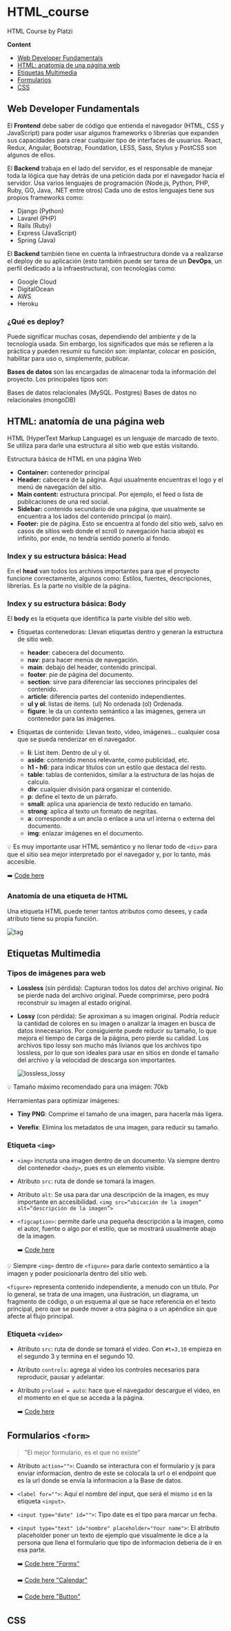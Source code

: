 # HTML_course
HTML Course by Platzi

**Content**

* [Web Developer Fundamentals](https://github.com/isabelyb/HTML_course#web-developer-fundamentals)
* [HTML: anatomía de una página web](https://github.com/isabelyb/HTML_course#html-anatom%C3%ADa-de-una-p%C3%A1gina-web)
* [Etiquetas Multimedia](https://github.com/isabelyb/HTML_course#etiquetas-multimedia)
* [Formularios](https://github.com/isabelyb/HTML_course#formularios)
* [CSS](https://github.com/isabelyb/HTML_course#css)

## Web Developer Fundamentals

El **Frontend** debe saber de código que entienda el navegador (HTML, CSS y JavaScript) para poder usar algunos frameworks o librerías que expanden sus capacidades para crear cualquier tipo de interfaces de usuarios. React, Redux, Angular, Bootstrap, Foundation, LESS, Sass, Stylus y PostCSS son algunos de ellos.

El **Backend** trabaja en el lado del servidor, es el responsable de manejar toda la lógica que hay detrás de una petición dada por el navegador hacia el servidor. Usa varios lenguajes de programación (Node.js, Python, PHP, Ruby, GO, Java, .NET entre otros) Cada uno de estos lenguajes tiene sus propios frameworks como:

- Django (Python)
- Lavarel (PHP)
- Rails (Ruby)
- Express (JavaScript)
- Spring (Java)

El **Backend** también tiene en cuenta la infraestructura donde va a realizarse el deploy de su aplicación (esto también puede ser tarea de un **DevOps**, un perfil dedicado a la infraestructura), con tecnologías como:

- Google Cloud
- DigitalOcean
- AWS
- Heroku

### ¿Qué es deploy?

Puede significar muchas cosas, dependiendo del ambiente y de la tecnología usada. Sin embargo, los significados que más se refieren a la práctica y pueden resumir su función son: implantar, colocar en posición, habilitar para uso o, simplemente, publicar.

**Bases de datos** son las encargadas de almacenar toda la información del proyecto. Los principales tipos son:

Bases de datos relacionales (MySQL. Postgres)
Bases de datos no relacionales (mongoDB)


## HTML: anatomía de una página web

HTML (HyperText Markup Language) es un lenguaje de marcado de texto. Se utiliza para darle una estructura al sitio web que estás visitando.

Estructura básica de HTML en una página Web

* **Container:** contenedor principal
* **Header:** cabecera de la página. Aquí usualmente encuentras el logo y el menú de navegación del sitio.
* **Main content:** estructura principal. Por ejemplo, el feed o lista de publicaciones de una red social.
* **Sidebar:** contenido secundario de una página, que usualmente se encuentra a los lados del contenido principal (o main).
* **Footer:** pie de página. Esto se encuentra al fondo del sitio web, salvo en casos de sitios web donde el scroll (o navegación hacia abajo) es infinito, por ende, no tendría sentido ponerlo al fondo.

### Index y su estructura básica: Head

En el **head** van todos los archivos importantes para que el proyecto funcione correctamente, algunos como: Estilos, fuentes, descripciones, librerías.
Es la parte no visible de la página.

### Index y su estructura básica: Body

El **body** es la etiqueta que identifica la parte visible del sitio web.

* Etiquetas contenedoras: Llevan etiquetas dentro y generan la estructura de sitio web.
    * **header**: cabecera del documento.
    * **nav**: para hacer menús de navegación.
    * **main**: debajo del header, contenido principal.
    * **footer**: pie de página del documento.
    * **section**: sirve para diferenciar las secciones principales del contenido.
    * **article**: diferencia partes del contenido independientes.
    * **ul y ol**: listas de items. (ul) No ordenada  (ol) Ordenada.
    * **figure**: le da un contexto semántico a las imágenes, genera un contenedor para las imágenes.

* Etiquetas de contenido: Llevan texto, video, imágenes... cualquier cosa que se pueda renderizar en el navegador.
    * **li**: List item. Dentro de ul y ol.
    * **aside**: contenido menos relevante, como publicidad, etc.
    * **h1 - h6**: para indicar títulos con un estilo que destaca del resto.
    * **table**: tablas de contenidos, similar a la estructura de las hojas de calculo.
    * **div**: cualquier división para organizar el contenido.
    * **p**: define el texto de un párrafo.
    * **small**: aplica una apariencia de texto reducido en tamaño.
    * **strong**: aplica al texto un formato de negritas.
    * **a**: corresponde a un ancla o enlace a una url interna o externa del documento.
    * **img**: enlazar imágenes en el documento.

💡 Es muy importante usar HTML semántico y no llenar todo de ```<div>``` para que el sitio sea mejor interpretado por el navegador y, por lo tanto, más accesible.

➡️ [Code here](https://github.com/isabelyb/HTML_course/tree/main/HTML/index)

### Anatomía de una etiqueta de HTML

Una etiqueta HTML puede tener tantos atributos como desees, y cada atributo tiene su propia función.


![tag](assets/tag.png)

## Etiquetas Multimedia

### Tipos de imágenes para web
* **Lossless** (sin pérdida): Capturan todos los datos del archivo original. No se pierde nada del archivo original.
Puede comprimirse, pero podrá reconstruir su imagen al estado original.
* **Lossy** (con pérdida): Se aproximan a su imagen original. Podría reducir la cantidad de colores en su imagen o analizar la imagen en busca de datos innecesarios. Por consiguiente puede reducir su tamaño, lo que mejora el tiempo de carga de la página, pero pierde su calidad. Los archivos tipo lossy son mucho más livianos que los archivos tipo lossless, por lo que son ideales para usar en sitios en donde el tamaño del archivo y la velocidad de descarga son importantes.

    ![lossless_lossy](assets/lossless_lossy.png)

💡 Tamaño máximo recomendado para una imágen: 70kb

Herramientas para optimizar imágenes:

* **Tiny PNG**: Comprime el tamaño de una imagen, para hacerla más ligera.

* **Verefix**: Elimina los metadatos de una imagen, para reducir su tamaño.

### Etiqueta ```<img>```

* ```<img>``` incrusta una imagen dentro de un documento: Va siempre dentro del contenedor ```<body>```, pues es un elemento visible.
* Atributo ```src```: ruta de donde se tomará la imagen.
* Atributo ```alt```: Se usa para dar una descripción de la imagen, es muy importante en accesibilidad.
    ```<img src=“ubicación de la imagen” alt=“descripción de la imagen”>```
* ```<figcaption>```: permite darle una pequeña descripción a la imagen, como el autor, fuente o algo por el estilo, que se mostrará usualmente abajo de la imagen.

    ➡️ [Code here](https://github.com/isabelyb/HTML_course/tree/main/HTML/img_tag)


💡 Siempre ```<img>``` dentro de ```<figure>``` para darle contexto semántico a la imagen y poder posicionarla dentro del sitio web.

```<figure>``` representa contenido independiente, a menudo con un título. Por lo general, se trata de una imagen, una ilustración, un diagrama, un fragmento de código, o un esquema al que se hace referencia en el texto principal, pero que se puede mover a otra página o a un apéndice sin que afecte al flujo principal.


### Etiqueta ```<video>```
* Atributo ```src```: ruta de donde se tomará el video. Con ```#t=3,10``` empieza en el segundo 3 y termina en el segundo 10.
* Atributo ```controls```: agrega al video los controles necesarios para reproducir, pausar y adelantar.
* Atributo ```preload = auto```: hace que el navegador descargue el video, en el momento en el que se acceda a la página.


    ➡️ [Code here](https://github.com/isabelyb/HTML_course/tree/main/HTML/video_tag)


## Formularios ```<form>```

>"El mejor formulario, es el que no existe"

* Atributo ```action="">```: Cuando se interactura con el formulario y js para enviar informacion, dentro de este se colocala la url o el endpoint que es la url donde se envia la informacion a la Base de datos.
* ```<label for="">```: Aquí el nombre del input, que será el mismo ```id``` en la etiqueta ```<input>```.
* ```<input type="date" id="">```: Tipo date es el tipo para marcar un fecha.
* ```<input type="text" id="nombre" placeholder="Your name">```: El atributo placeholder poner un texto de ejemplo que visualmente le dice a la persona que llena el formulario que tipo de informacion deberia de ir en esa parte.

    ➡️ [Code here "Forms"](https://github.com/isabelyb/HTML_course/tree/main/HTML/forms)  

    ➡️ [Code here "Calendar"](https://github.com/isabelyb/HTML_course/tree/main/HTML/calendar)
      
    ➡️ [Code here "Button"](https://github.com/isabelyb/HTML_course/tree/main/HTML/button)

## CSS